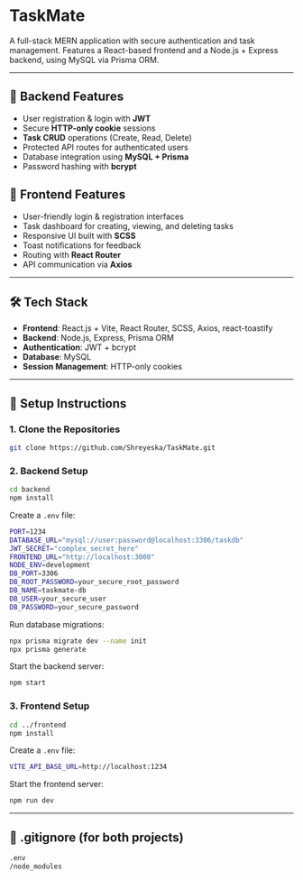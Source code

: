 
# TaskMate

A full-stack MERN application with secure authentication and task management. Features a React-based frontend and a Node.js + Express backend, using MySQL via Prisma ORM.

---

## 🔐 Backend Features

- User registration & login with **JWT**  
- Secure **HTTP-only cookie** sessions  
- **Task CRUD** operations (Create, Read, Delete)  
- Protected API routes for authenticated users  
- Database integration using **MySQL + Prisma**  
- Password hashing with **bcrypt**

## 🎯 Frontend Features

- User-friendly login & registration interfaces  
- Task dashboard for creating, viewing, and deleting tasks  
- Responsive UI built with **SCSS**  
- Toast notifications for feedback  
- Routing with **React Router**  
- API communication via **Axios**

---

## 🛠 Tech Stack

- **Frontend**: React.js + Vite, React Router, SCSS, Axios, react-toastify  
- **Backend**: Node.js, Express, Prisma ORM  
- **Authentication**: JWT + bcrypt  
- **Database**: MySQL  
- **Session Management**: HTTP-only cookies

---

## 🚀 Setup Instructions

### 1. Clone the Repositories

```bash
git clone https://github.com/Shreyeska/TaskMate.git

```

### 2. Backend Setup

```bash
cd backend
npm install
```

Create a `.env` file:

```bash
PORT=1234
DATABASE_URL="mysql://user:password@localhost:3306/taskdb"
JWT_SECRET="complex_secret_here"
FRONTEND_URL="http://localhost:3000"
NODE_ENV=development
DB_PORT=3306
DB_ROOT_PASSWORD=your_secure_root_password
DB_NAME=taskmate-db
DB_USER=your_secure_user
DB_PASSWORD=your_secure_password
```

Run database migrations:

```bash
npx prisma migrate dev --name init
npx prisma generate
```

Start the backend server:

```bash
npm start
```

### 3. Frontend Setup

```bash
cd ../frontend
npm install
```

Create a `.env` file:

```bash
VITE_API_BASE_URL=http://localhost:1234
```

Start the frontend server:

```bash
npm run dev
```

---

## 📝 .gitignore (for both projects)

```bash
.env
/node_modules
```
